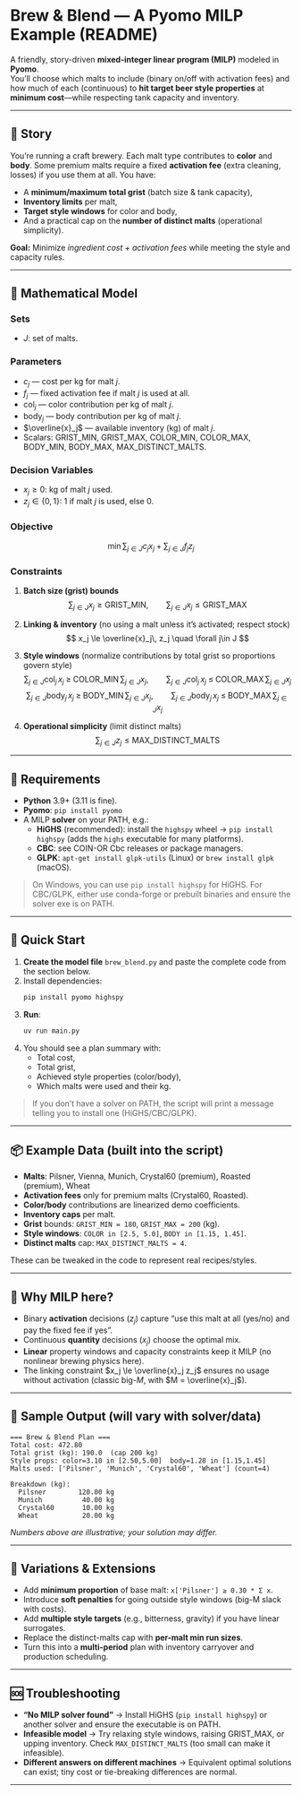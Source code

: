 # Brew & Blend — A Pyomo MILP Example (README)

A friendly, story-driven **mixed-integer linear program (MILP)** modeled in **Pyomo**.  
You’ll choose which malts to include (binary on/off with activation fees) and how much of each (continuous) to **hit target beer style properties** at **minimum cost**—while respecting tank capacity and inventory.

---

## 📖 Story

You’re running a craft brewery. Each malt type contributes to **color** and **body**. Some premium malts require a fixed **activation fee** (extra cleaning, losses) if you use them at all. You have:
- A **minimum/maximum total grist** (batch size & tank capacity),
- **Inventory limits** per malt,
- **Target style windows** for color and body,
- And a practical cap on the **number of distinct malts** (operational simplicity).

**Goal:** Minimize *ingredient cost + activation fees* while meeting the style and capacity rules.

---

## 🧮 Mathematical Model

### Sets
- $J$: set of malts.

### Parameters
- $c_j$ — cost per kg for malt $j$.
- $f_j$ — fixed activation fee if malt $j$ is used at all.
- $\mathrm{col}_j$ — color contribution per kg of malt $j$.
- $\mathrm{body}_j$ — body contribution per kg of malt $j$.
- $\overline{x}_j$ — available inventory (kg) of malt $j$.
- Scalars: $\text{GRIST\_MIN}$, $\text{GRIST\_MAX}$, $\text{COLOR\_MIN}$, $\text{COLOR\_MAX}$, $\text{BODY\_MIN}$, $\text{BODY\_MAX}$, $\text{MAX\_DISTINCT\_MALTS}$.

### Decision Variables
- $x_j \ge 0$: kg of malt $j$ used.
- $z_j \in \{0,1\}$: 1 if malt $j$ is used, else 0.

### Objective
$$
\min \sum_{j\in J} c_j x_j + \sum_{j\in J} f_j z_j
$$

### Constraints

1. **Batch size (grist) bounds**
$$
\sum_{j\in J} x_j \ge \text{GRIST\_MIN}, \qquad
\sum_{j\in J} x_j \le \text{GRIST\_MAX}
$$

2. **Linking & inventory** (no using a malt unless it’s activated; respect stock)
$$
x_j \le \overline{x}_j\, z_j \quad \forall j\in J
$$

3. **Style windows** (normalize contributions by total grist so proportions govern style)
$$
\sum_{j\in J} \mathrm{col}_j\, x_j \;\ge\; \text{COLOR\_MIN}\, \sum_{j\in J} x_j, \qquad
\sum_{j\in J} \mathrm{col}_j\, x_j \;\le\; \text{COLOR\_MAX}\, \sum_{j\in J} x_j
$$
$$
\sum_{j\in J} \mathrm{body}_j\, x_j \;\ge\; \text{BODY\_MIN}\, \sum_{j\in J} x_j, \qquad
\sum_{j\in J} \mathrm{body}_j\, x_j \;\le\; \text{BODY\_MAX}\, \sum_{j\in J} x_j
$$

4. **Operational simplicity** (limit distinct malts)
$$
\sum_{j\in J} z_j \le \text{MAX\_DISTINCT\_MALTS}
$$

---

## 🔧 Requirements

- **Python** 3.9+ (3.11 is fine).
- **Pyomo**: `pip install pyomo`
- A MILP **solver** on your PATH, e.g.:
  - **HiGHS** (recommended): install the `highspy` wheel → `pip install highspy` (adds the `highs` executable for many platforms).
  - **CBC**: see COIN-OR Cbc releases or package managers.
  - **GLPK**: `apt-get install glpk-utils` (Linux) or `brew install glpk` (macOS).

> On Windows, you can use `pip install highspy` for HiGHS. For CBC/GLPK, either use conda-forge or prebuilt binaries and ensure the solver exe is on PATH.

---

## 🚀 Quick Start

1. **Create the model file** `brew_blend.py` and paste the complete code from the section below.
2. Install dependencies:
   ```bash
   pip install pyomo highspy
   ```
3. **Run**:
   ```bash
   uv run main.py
   ```
4. You should see a plan summary with:
   - Total cost,
   - Total grist,
   - Achieved style properties (color/body),
   - Which malts were used and their kg.

> If you don’t have a solver on PATH, the script will print a message telling you to install one (HiGHS/CBC/GLPK).

---

## 📦 Example Data (built into the script)

- **Malts**: Pilsner, Vienna, Munich, Crystal60 (premium), Roasted (premium), Wheat  
- **Activation fees** only for premium malts (Crystal60, Roasted).  
- **Color/body** contributions are linearized demo coefficients.  
- **Inventory caps** per malt.  
- **Grist** bounds: `GRIST_MIN = 180`, `GRIST_MAX = 200` (kg).  
- **Style windows**: `COLOR in [2.5, 5.0]`, `BODY in [1.15, 1.45]`.  
- **Distinct malts** cap: `MAX_DISTINCT_MALTS = 4`.

These can be tweaked in the code to represent real recipes/styles.

---

## 🧠 Why MILP here?

- Binary **activation** decisions ($z_j$) capture “use this malt at all (yes/no) and pay the fixed fee if yes”.  
- Continuous **quantity** decisions ($x_j$) choose the optimal mix.  
- **Linear** property windows and capacity constraints keep it MILP (no nonlinear brewing physics here).  
- The linking constraint $x_j \le \overline{x}_j z_j$ ensures no usage without activation (classic big-$M$, with $M = \overline{x}_j$).

---

## 🧪 Sample Output (will vary with solver/data)

```
=== Brew & Blend Plan ===
Total cost: 472.80
Total grist (kg): 190.0  (cap 200 kg)
Style props: color=3.10 in [2.50,5.00]  body=1.28 in [1.15,1.45]
Malts used: ['Pilsner', 'Munich', 'Crystal60', 'Wheat'] (count=4)

Breakdown (kg):
  Pilsner        120.00 kg
  Munich          40.00 kg
  Crystal60       10.00 kg
  Wheat           20.00 kg
```

*Numbers above are illustrative; your solution may differ.*

---

## 🧭 Variations & Extensions

- Add **minimum proportion** of base malt: `x['Pilsner'] ≥ 0.30 * Σ x`.
- Introduce **soft penalties** for going outside style windows (big-M slack with costs).
- Add **multiple style targets** (e.g., bitterness, gravity) if you have linear surrogates.
- Replace the distinct-malts cap with **per-malt min run sizes**.
- Turn this into a **multi-period** plan with inventory carryover and production scheduling.

---

## 🆘 Troubleshooting

- **“No MILP solver found”** → Install HiGHS (`pip install highspy`) or another solver and ensure the executable is on PATH.
- **Infeasible model** → Try relaxing style windows, raising GRIST_MAX, or upping inventory. Check `MAX_DISTINCT_MALTS` (too small can make it infeasible).
- **Different answers on different machines** → Equivalent optimal solutions can exist; tiny cost or tie-breaking differences are normal.

---
